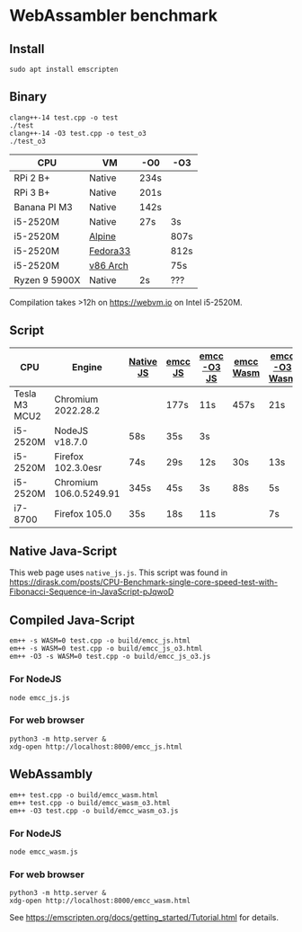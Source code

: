 # WebAssambler benchmark

## Install

```
sudo apt install emscripten
```

## Binary

```
clang++-14 test.cpp -o test
./test
clang++-14 -O3 test.cpp -o test_o3
./test_o3
```

| CPU		| VM		| -O0	| -O3	|
|---------------|-------	|-------|-------|
| RPi 2 B+	|Native		| 234s	|	|
| RPi 3 B+	|Native		| 201s	|	|
| Banana PI M3	|Native		| 142s	|	|
| i5-2520M	|Native		| 27s	| 3s	|
| i5-2520M	|[Alpine](https://bellard.org/jslinux/vm.html?url=alpine-x86.cfg&mem=192)||807s|
| i5-2520M	|[Fedora33](https://bellard.org/jslinux/vm.html?cpu=riscv64&url=fedora33-riscv.cfg&mem=256)||812s|
| i5-2520M      |[v86 Arch](https://copy.sh/v86/?profile=archlinux)||75s|
| Ryzen 9 5900X	|Native		| 2s	| ???	|

Compilation takes >12h on https://webvm.io on Intel i5-2520M.

## Script

| CPU		|Engine			|[Native JS](https://raw.githack.com/twischer/wasmbench/main/native_js.html)|[emcc JS](https://raw.githack.com/twischer/wasmbench/main/build/emcc_js.html)|[emcc -O3 JS](https://raw.githack.com/twischer/wasmbench/main/build/emcc_js_o3.html)|[emcc Wasm](https://raw.githack.com/twischer/wasmbench/main/build/emcc_wasm.html)|[emcc -O3 Wasm](https://raw.githack.com/twischer/wasmbench/main/build/emcc_wasm_o3.html)|
|---------------|-----------------------|----|----|----|----|----|
| Tesla M3 MCU2 |Chromium 2022.28.2	|    |177s| 11s|457s| 21s|
| i5-2520M	|NodeJS	v18.7.0		| 58s| 35s|  3s|    |    |
| i5-2520M	|Firefox 102.3.0esr	| 74s| 29s| 12s| 30s| 13s|
| i5-2520M	|Chromium 106.0.5249.91	|345s| 45s|  3s| 88s|  5s|
| i7-8700	|Firefox 105.0		| 35s| 18s| 11s|    |  7s|

## Native Java-Script

This web page uses `native_js.js`. This script was found in
https://dirask.com/posts/CPU-Benchmark-single-core-speed-test-with-Fibonacci-Sequence-in-JavaScript-pJqwoD

## Compiled Java-Script

```
em++ -s WASM=0 test.cpp -o build/emcc_js.html
em++ -s WASM=0 test.cpp -o build/emcc_js_o3.html
em++ -O3 -s WASM=0 test.cpp -o build/emcc_js_o3.js
```

### For NodeJS

```
node emcc_js.js
```

### For web browser

```
python3 -m http.server &
xdg-open http://localhost:8000/emcc_js.html
```

## WebAssambly

```
em++ test.cpp -o build/emcc_wasm.html
em++ test.cpp -o build/emcc_wasm_o3.html
em++ -O3 test.cpp -o build/emcc_wasm_o3.js
```

### For NodeJS

```
node emcc_wasm.js
```

### For web browser

```
python3 -m http.server &
xdg-open http://localhost:8000/emcc_wasm.html
```
See https://emscripten.org/docs/getting_started/Tutorial.html for details.

